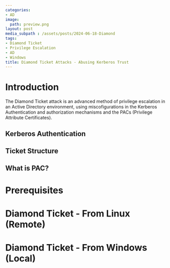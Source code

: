 ```yaml
---
categories:
- AD
image:
  path: preview.png
layout: post
media_subpath : /assets/posts/2024-06-18-Diamond
tags:
- Diamond Ticket
- Privilege Escalation
- AD
- Windows
title: Diamond Ticket Attacks - Abusing Kerberos Trust
---
```


# Introduction 
The Diamond Ticket attack is an advanced method of privilege escalation in an Active Directory environment, using miscofigurations in the Kerberos Authentication and authorization mechanisms and the PACs (Privilege Attribute Certificates).  
## Kerberos Authentication

## Ticket Structure
## What is PAC?
# Prerequisites 
# Diamond Ticket - From Linux (Remote)
# Diamond Ticket - From Windows (Local)

